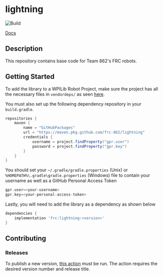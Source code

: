 # lightning

![Build](https://github.com/frc-862/lightning/workflows/Build/badge.svg)

[Docs](https://frc-862.github.io/lightning/)

## Description

This repository contains base code for Team 862's FRC robots.

## Getting Started

To add the library to a WPILib Robot Project, make sure the project has all the necessary files in `vendordeps/` as seen [here](https://github.com/frc-862/lightning/tree/master/vendordeps).

You must also set up the following dependency repository in your `build.gradle`.

```groovy
repositories {
    maven {
        name = "GitHubPackages"
        url = "https://maven.pkg.github.com/frc-862/lightning"
        credentials {
            username = project.findProperty("gpr.user")
            password = project.findProperty("gpr.key")
        }
    }
}
```

You should set your `~/.gradle/gradle.properties` (Unix) or `%HOMEPATH%\.gradle\gradle.properties` (Windows) file to contain your username as well as a GitHub Personal Access Token

```groovy
gpr.user=<your-username>
gpr.key=<your-personal-access-token>
```

Lastly, you will need to add the library as a dependency as shown below

```groovy
dependencies {
    implementation 'frc:lightning:<version>'
}
```

## Contributing

### Releases

To publish a new version, [this action](https://github.com/frc-862/lightning/actions/workflows/deploy.yml) must be run.
The action requires the desired version number and release title.

